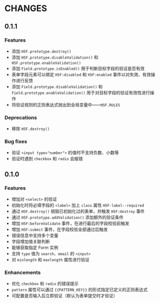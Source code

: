# CHANGES

## 0.1.1

### Features
  * 添加 `H5F.prototype.destroy()`
  * 添加 `H5F.prototype.disableValidation()` 和 `H5F.prototype.enableValidation()`
  * 添加 `Field.prototype.isEnabled()` 用于判断目标字段的验证是否有效
  * 表单字段元素可以绑定 `H5F:disabled` 和 `H5F:enabled` 事件以对失效、有效操作进行反馈
  * 添加 `Field.prototype.disableValidation()` 和 `Field.prototype.enableValidation()` 用于对目标字段的验证有效性进行操作
  * 将验证规则的正则表达式抛出到全局变量中——`H5F.RULES`

### Deprecations
  * 移除 `H5F.destroy()`

### Bug fixes
  * 验证 `<input type="number">` 的值时不支持负数、小数等
  * 验证时遇到 `checkbox` 和 `radio` 会报错

## 0.1.0

### Features
  * 增加对 `<select>` 的验证
  * 初始化时将必填字段的 `<label>` 加上 `class` 属性 `H5F-label--required`
  * 通过 `H5F.destroy()` 销毁已初始化过的表单，并触发 `H5F:destroy` 事件
  * 通过 `H5F.prototype.addValidation()` 添加额外的验证条件
  * 增加 `H5F:beforeValidate` 事件，在进行最后的字段校验前触发
  * 增加 `H5F:submit` 事件，在字段校验全部通过后触发
  * 错误信息中支持多个变量
  * 字段增加值关联判断
  * 能够获取指定 Form 实例
  * 支持 `type` 值为 `search`、`email` 的 `<input>`
  * 对 `minlength` 和 `maxlength` 属性进行验证

### Enhancements
  * 优化 `checkbox` 和 `radio` 的错误提示
  * `pattern` 属性可以通过 `{{PATTERN_KEY}}` 的形式指定已定义的正则表达式
  * 可配置是否输入后立即验证（默认为表单提交时才验证）
